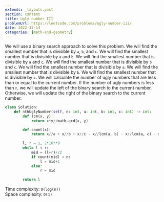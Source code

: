 ```yaml
---
extends: _layouts.post
section: content
title: Ugly number III
problemUrl: https://leetcode.com/problems/ugly-number-iii/
date: 2022-12-14
categories: [math-and-geometry]
---
```


We will use a binary search approach to solve this problem. We will find the smallest number that is divisible by `a`, `b`, and `c`. We will find the smallest number that is divisible by `a` and `b`. We will find the smallest number that is divisible by `a` and `c`. We will find the smallest number that is divisible by `b` and `c`. We will find the smallest number that is divisible by `a`. We will find the smallest number that is divisible by `b`. We will find the smallest number that is divisible by `c`. We will calculate the number of ugly numbers that are less than or equal to the current number. If the number of ugly numbers is less than `n`, we will update the left of the binary search to the current number. Otherwise, we will update the right of the binary search to the current number.

```python
class Solution:
    def nthUglyNumber(self, n: int, a: int, b: int, c: int) -> int:
        def lcm(x, y):
            return x*y//math.gcd(x, y)

        def count(x):
            return x//a + x//b + x//c - x//lcm(a, b) - x//lcm(a, c) - x//lcm(b, c) + x//lcm(a, lcm(b, c))
        
        l, r = 1, 2*10**9
        while l < r:
            mid = (l+r)//2
            if count(mid) < n:
                l = mid+1
            else:
                r = mid
        
        return l
```

Time complexity: `O(log(n))` <br/>
Space complexity: `O(1)`